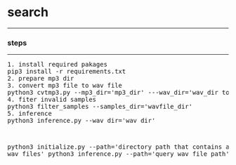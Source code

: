 <h1>search</h1>
<hr>

<h3>steps</h3>
<hr>
<pre>
1. install required pakages 
pip3 install -r requirements.txt
2. prepare mp3 dir
3. convert mp3 file to wav file 
python3 cvtmp3.py --mp3_dir='mp3_dir' ---wav_dir='wav_dir to save' 
4. fiter invalid samples
python3 filter_samples --samples_dir='wavfile_dir'
5. inference
python3 inference.py --wav_dir='wav_dir' 
</pre>
<pre>

python3 initialize.py --path='directory path that contains all the wav files'
python3 inference.py --path='query wav file path'
</pre>


